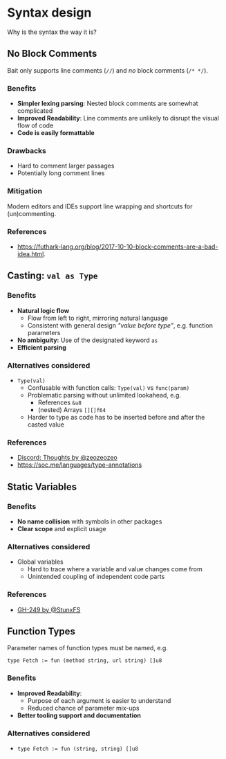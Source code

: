 # Syntax design
Why is the syntax the way it is?


## No Block Comments
Bait only supports line comments (`//`) and _no_ block comments (`/* */`).

### Benefits
- **Simpler lexing parsing**: Nested block comments are somewhat complicated
- **Improved Readability**: Line comments are unlikely to disrupt the visual flow of code
- **Code is easily formattable**

### Drawbacks
- Hard to comment larger passages
- Potentially long comment lines

### Mitigation
Modern editors and IDEs support line wrapping and shortcuts for (un)commenting.

### References
- https://futhark-lang.org/blog/2017-10-10-block-comments-are-a-bad-idea.html.


## Casting: `val as Type`
### Benefits
- **Natural logic flow**
  - Flow from left to right, mirroring natural language
  - Consistent with general design _"value before type"_, e.g. function parameters
- **No ambiguity:** Use of the designated keyword `as`
- **Efficient parsing**

### Alternatives considered
- `Type(val)`
  - Confusable with function calls: `Type(val)` vs `func(param)`
  - Problematic parsing without unlimited lookahead, e.g.
    - References `&u8`
    - (nested) Arrays `[][]f64`
  - Harder to type as code has to be inserted before and after the casted value

### References
- [Discord: Thoughts by @zeozeozeo](https://discord.com/channels/1204569231992295494/1204741190432325652/1302526862982905866)
- https://soc.me/languages/type-annotations


## Static Variables
### Benefits
- **No name collision** with symbols in other packages
- **Clear scope** and explicit usage

### Alternatives considered
- Global variables
  - Hard to trace where a variable and value changes come from
  - Unintended coupling of independent code parts

### References
- [GH-249 by @StunxFS](https://github.com/bait-lang/bait/issues/249)


## Function Types
Parameter names of function types must be named, e.g.
```bait
type Fetch := fun (method string, url string) []u8
```

### Benefits
- **Improved Readability**:
  - Purpose of each argument is easier to understand
  - Reduced chance of parameter mix-ups
- **Better tooling support and documentation**

### Alternatives considered
- `type Fetch := fun (string, string) []u8`
